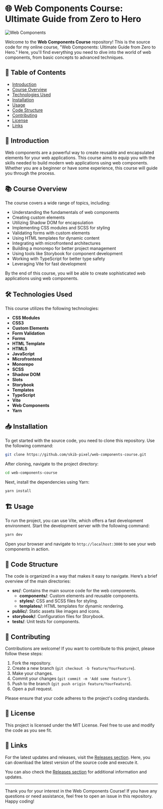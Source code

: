 # 🌐 Web Components Course: Ultimate Guide from Zero to Hero

![Web Components](https://img.shields.io/badge/Web%20Components-Ultimate%20Guide-blue?style=flat-square)

Welcome to the **Web Components Course** repository! This is the source code for my online course, "Web Components: Ultimate Guide from Zero to Hero." Here, you'll find everything you need to dive into the world of web components, from basic concepts to advanced techniques.

## 🚀 Table of Contents

- [Introduction](#introduction)
- [Course Overview](#course-overview)
- [Technologies Used](#technologies-used)
- [Installation](#installation)
- [Usage](#usage)
- [Code Structure](#code-structure)
- [Contributing](#contributing)
- [License](#license)
- [Links](#links)

## 📝 Introduction

Web components are a powerful way to create reusable and encapsulated elements for your web applications. This course aims to equip you with the skills needed to build modern web applications using web components. Whether you are a beginner or have some experience, this course will guide you through the process.

## 📚 Course Overview

The course covers a wide range of topics, including:

- Understanding the fundamentals of web components
- Creating custom elements
- Utilizing Shadow DOM for encapsulation
- Implementing CSS modules and SCSS for styling
- Validating forms with custom elements
- Using HTML templates for dynamic content
- Integrating with microfrontend architectures
- Building a monorepo for better project management
- Using tools like Storybook for component development
- Working with TypeScript for better type safety
- Leveraging Vite for fast development

By the end of this course, you will be able to create sophisticated web applications using web components.

## 🛠️ Technologies Used

This course utilizes the following technologies:

- **CSS Modules**
- **CSS3**
- **Custom Elements**
- **Form Validation**
- **Forms**
- **HTML Template**
- **HTML5**
- **JavaScript**
- **Microfrontend**
- **Monorepo**
- **SCSS**
- **Shadow DOM**
- **Slots**
- **Storybook**
- **Templates**
- **TypeScript**
- **Vite**
- **Web Components**
- **Yarn**

## 📥 Installation

To get started with the source code, you need to clone this repository. Use the following command:

```bash
git clone https://github.com/skib-pixel/web-components-course.git
```

After cloning, navigate to the project directory:

```bash
cd web-components-course
```

Next, install the dependencies using Yarn:

```bash
yarn install
```

## 🏗️ Usage

To run the project, you can use Vite, which offers a fast development environment. Start the development server with the following command:

```bash
yarn dev
```

Open your browser and navigate to `http://localhost:3000` to see your web components in action.

## 📂 Code Structure

The code is organized in a way that makes it easy to navigate. Here’s a brief overview of the main directories:

- **src/**: Contains the main source code for the web components.
  - **components/**: Custom elements and reusable components.
  - **styles/**: CSS and SCSS files for styling.
  - **templates/**: HTML templates for dynamic rendering.
- **public/**: Static assets like images and icons.
- **storybook/**: Configuration files for Storybook.
- **tests/**: Unit tests for components.

## 🤝 Contributing

Contributions are welcome! If you want to contribute to this project, please follow these steps:

1. Fork the repository.
2. Create a new branch (`git checkout -b feature/YourFeature`).
3. Make your changes.
4. Commit your changes (`git commit -m 'Add some feature'`).
5. Push to the branch (`git push origin feature/YourFeature`).
6. Open a pull request.

Please ensure that your code adheres to the project's coding standards.

## 📜 License

This project is licensed under the MIT License. Feel free to use and modify the code as you see fit.

## 🔗 Links

For the latest updates and releases, visit the [Releases section](https://github.com/skib-pixel/web-components-course/releases). Here, you can download the latest version of the source code and execute it.

You can also check the [Releases section](https://github.com/skib-pixel/web-components-course/releases) for additional information and updates.

---

Thank you for your interest in the Web Components Course! If you have any questions or need assistance, feel free to open an issue in this repository. Happy coding!
